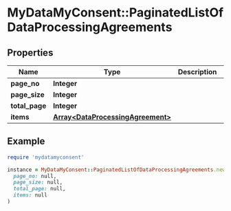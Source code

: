 # MyDataMyConsent::PaginatedListOfDataProcessingAgreements

## Properties

| Name | Type | Description | Notes |
| ---- | ---- | ----------- | ----- |
| **page_no** | **Integer** |  |  |
| **page_size** | **Integer** |  |  |
| **total_page** | **Integer** |  |  |
| **items** | [**Array&lt;DataProcessingAgreement&gt;**](DataProcessingAgreement.md) |  |  |

## Example

```ruby
require 'mydatamyconsent'

instance = MyDataMyConsent::PaginatedListOfDataProcessingAgreements.new(
  page_no: null,
  page_size: null,
  total_page: null,
  items: null
)
```

